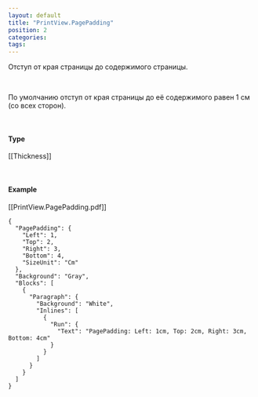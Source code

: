 ```yaml
---
layout: default
title: "PrintView.PagePadding"
position: 2
categories: 
tags: 
---
```


Отступ от края страницы до содержимого страницы.

    

По умолчанию отступ от края страницы до её содержимого равен 1 см (со всех сторон).

   

#### Type

[[Thickness]]

   

#### Example

[[PrintView.PagePadding.pdf]]  


```
{
  "PagePadding": {
    "Left": 1,
    "Top": 2,
    "Right": 3,
    "Bottom": 4,
    "SizeUnit": "Cm"
  },
  "Background": "Gray",
  "Blocks": [
    {
      "Paragraph": {
        "Background": "White",
        "Inlines": [
          {
            "Run": {
              "Text": "PagePadding: Left: 1cm, Top: 2cm, Right: 3cm, Bottom: 4cm"
            }
          }
        ]
      }
    }
  ]
}
```

  


 

